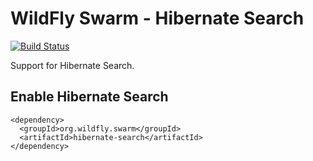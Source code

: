 # WildFly Swarm - Hibernate Search

[![Build Status](https://projectodd.ci.cloudbees.com/buildStatus/icon?job=wildfly-swarm-hibernate-search)](https://projectodd.ci.cloudbees.com/job/wildfly-swarm-hibernate-search)

Support for Hibernate Search.

## Enable Hibernate Search

    <dependency>
      <groupId>org.wildfly.swarm</groupId>
      <artifactId>hibernate-search</artifactId>
    </dependency>


